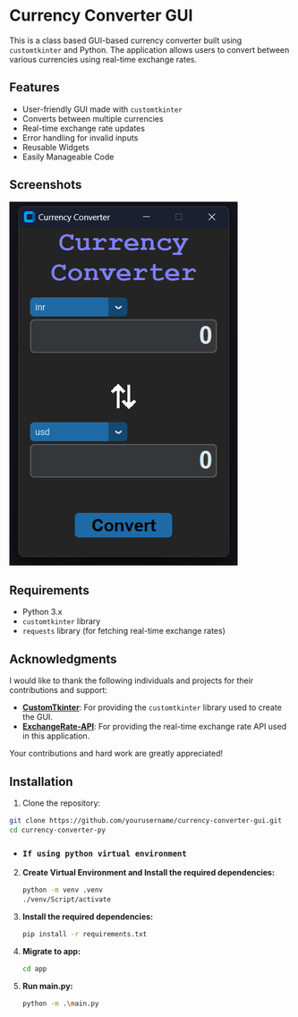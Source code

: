 # Currency Converter GUI

This is a class based GUI-based currency converter built using `customtkinter` and Python. The application allows users to convert between various currencies using real-time exchange rates.

## Features

- User-friendly GUI made with `customtkinter`
- Converts between multiple currencies
- Real-time exchange rate updates
- Error handling for invalid inputs
- Reusable Widgets
- Easily Manageable Code

## Screenshots

![Currency Converter](app/assets/screenshot.png)

## Requirements

- Python 3.x
- `customtkinter` library
- `requests` library (for fetching real-time exchange rates)

## Acknowledgments

I would like to thank the following individuals and projects for their contributions and support:

- **[CustomTkinter](https://github.com/TomSchimansky/CustomTkinter)**: For providing the `customtkinter` library used to create the GUI.
- **[ExchangeRate-API](https://github.com/fawazahmed0/)**: For providing the real-time exchange rate API used in this application.

Your contributions and hard work are greatly appreciated!

## Installation

1. Clone the repository:

```bash
git clone https://github.com/yourusername/currency-converter-gui.git
cd currency-converter-py
```

- ### `If using python virtual environment `

2. **Create Virtual Environment and Install the required dependencies:**

   ```sh
   python -m venv .venv
   ./venv/Script/activate
   ```

3. **Install the required dependencies:**

   ```sh
   pip install -r requirements.txt
   ```

4. **Migrate to app:**
   ```sh
   cd app
   ```
4. **Run main.py:**
   ```sh
   python -m .\main.py
   ```
